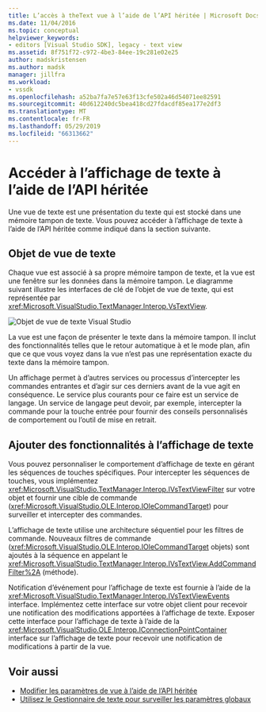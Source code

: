 ```yaml
---
title: L’accès à theText vue à l’aide de l’API héritée | Microsoft Docs
ms.date: 11/04/2016
ms.topic: conceptual
helpviewer_keywords:
- editors [Visual Studio SDK], legacy - text view
ms.assetid: 8f751f72-c972-4be3-84ee-19c281e02e25
author: madskristensen
ms.author: madsk
manager: jillfra
ms.workload:
- vssdk
ms.openlocfilehash: a52ba7fa7e57e63f13cfe502a46d54071ee82591
ms.sourcegitcommit: 40d612240dc5bea418cd27fdacdf85ea177e2df3
ms.translationtype: MT
ms.contentlocale: fr-FR
ms.lasthandoff: 05/29/2019
ms.locfileid: "66313662"
---
```

# <a name="access-the-text-view-by-using-the-legacy-api"></a>Accéder à l’affichage de texte à l’aide de l’API héritée
Une vue de texte est une présentation du texte qui est stocké dans une mémoire tampon de texte. Vous pouvez accéder à l’affichage de texte à l’aide de l’API héritée comme indiqué dans la section suivante.

## <a name="text-view-object"></a>Objet de vue de texte
 Chaque vue est associé à sa propre mémoire tampon de texte, et la vue est une fenêtre sur les données dans la mémoire tampon. Le diagramme suivant illustre les interfaces de clé de l’objet de vue de texte, qui est représentée par <xref:Microsoft.VisualStudio.TextManager.Interop.VsTextView>.

 ![Objet de vue de texte Visual Studio](../extensibility/media/vstextview.gif)

 La vue est une façon de présenter le texte dans la mémoire tampon. Il inclut des fonctionnalités telles que le retour automatique à et le mode plan, afin que ce que vous voyez dans la vue n’est pas une représentation exacte du texte dans la mémoire tampon.

 Un affichage permet à d’autres services ou processus d’intercepter les commandes entrantes et d’agir sur ces derniers avant de la vue agit en conséquence. Le service plus courants pour ce faire est un service de langage. Un service de langage peut devoir, par exemple, intercepter la commande pour la touche entrée pour fournir des conseils personnalisés de comportement ou l’outil de mise en retrait.

## <a name="add-functionality-to-the-text-view"></a>Ajouter des fonctionnalités à l’affichage de texte
 Vous pouvez personnaliser le comportement d’affichage de texte en gérant les séquences de touches spécifiques. Pour intercepter les séquences de touches, vous implémentez <xref:Microsoft.VisualStudio.TextManager.Interop.IVsTextViewFilter> sur votre objet et fournir une cible de commande (<xref:Microsoft.VisualStudio.OLE.Interop.IOleCommandTarget>) pour surveiller et intercepter des commandes.

 L’affichage de texte utilise une architecture séquentiel pour les filtres de commande. Nouveaux filtres de commande (<xref:Microsoft.VisualStudio.OLE.Interop.IOleCommandTarget> objets) sont ajoutés à la séquence en appelant le <xref:Microsoft.VisualStudio.TextManager.Interop.IVsTextView.AddCommandFilter%2A> (méthode).

 Notification d’événement pour l’affichage de texte est fournie à l’aide de la <xref:Microsoft.VisualStudio.TextManager.Interop.IVsTextViewEvents> interface. Implémentez cette interface sur votre objet client pour recevoir une notification des modifications apportées à l’affichage de texte. Exposer cette interface pour l’affichage de texte à l’aide de la <xref:Microsoft.VisualStudio.OLE.Interop.IConnectionPointContainer> interface sur l’affichage de texte pour recevoir une notification de modifications à partir de la vue.

## <a name="see-also"></a>Voir aussi

- [Modifier les paramètres de vue à l’aide de l’API héritée](../extensibility/changing-view-settings-by-using-the-legacy-api.md)
- [Utilisez le Gestionnaire de texte pour surveiller les paramètres globaux](../extensibility/using-the-text-manager-to-monitor-global-settings.md)